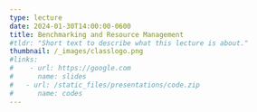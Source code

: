 ```yaml
---
type: lecture
date: 2024-01-30T14:00:00-0600
title: Benchmarking and Resource Management
#tldr: "Short text to describe what this lecture is about."
thumbnail: /_images/classlogo.png
#links: 
#    - url: https://google.com
#      name: slides
#   - url: /static_files/presentations/code.zip
#      name: codes
---
```

